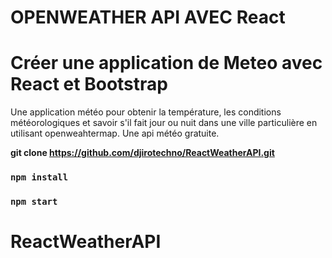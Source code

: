 # OPENWEATHER API AVEC  React 

# Créer une application de Meteo avec React et Bootstrap

Une application météo pour obtenir la température, les conditions météorologiques et savoir s'il fait jour ou nuit dans une ville particulière en utilisant openweahtermap. Une api météo gratuite.

**git clone https://github.com/djirotechno/ReactWeatherAPI.git**

### `npm install `

### `npm start `

# ReactWeatherAPI
